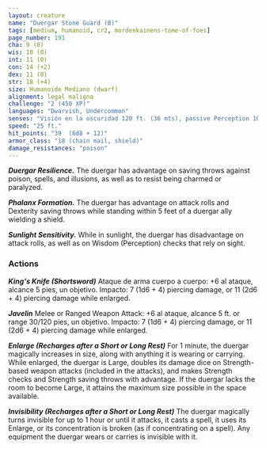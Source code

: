 ```yaml
---
layout: creature
name: "Duergar Stone Guard (B)"
tags: [medium, humanoid, cr2, mordenkainens-tome-of-foes]
page_number: 191
cha: 9 (0)
wis: 10 (0)
int: 11 (0)
con: 14 (+2)
dex: 11 (0)
str: 18 (+4)
size: Humanoide Mediano (dwarf)
alignment: legal maligna
challenge: "2 (450 XP)"
languages: "Dwarvish, Undercommon"
senses: "Visión en la oscuridad 120 ft. (36 mts), passive Perception 10"
speed: "25 ft."
hit_points: "39  (6d8 + 12)"
armor_class: "18 (chain mail, shield)"
damage_resistances: "poison"
---
```


***Duergar Resilience.*** The duergar has advantage on saving throws against poison, spells, and illusions, as well as to resist being charmed or paralyzed.

***Phalanx Formation.*** The duergar has advantage on attack rolls and Dexterity saving throws while standing within 5 feet of a duergar ally wielding a shield.

***Sunlight Sensitivity.*** While in sunlight, the duergar has disadvantage on attack rolls, as well as on Wisdom (Perception) checks that rely on sight.

### Actions

***King's Knife (Shortsword)*** Ataque de arma cuerpo a cuerpo: +6 al ataque, alcance 5 pies, un objetivo. Impacto: 7 (1d6 + 4) piercing damage, or 11 (2d6 + 4) piercing damage while enlarged.

***Javelin*** Melee or Ranged Weapon Attack: +6 al ataque, alcance 5 ft. or range 30/120 pies, un objetivo. Impacto: 7 (1d6 + 4) piercing damage, or 11 (2d6 + 4) piercing damage while enlarged.

***Enlarge (Recharges after a Short or Long Rest)*** For 1 minute, the duergar magically increases in size, along with anything it is wearing or carrying. While enlarged, the duergar is Large, doubles its damage dice on Strength-based weapon attacks (included in the attacks), and makes Strength checks and Strength saving throws with advantage. If the duergar lacks the room to become Large, it attains the maximum size possible in the space available.

***Invisibility (Recharges after a Short or Long Rest)*** The duergar magically turns invisible for up to 1 hour or until it attacks, it casts a spell, it uses its Enlarge, or its concentration is broken (as if concentrating on a spell). Any equipment the duergar wears or carries is invisible with it.
